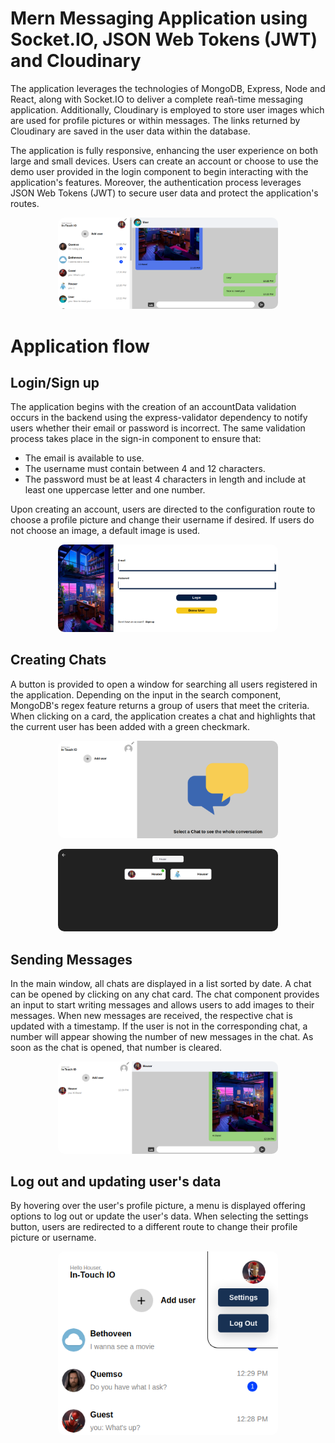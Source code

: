 # Mern Messaging Application using Socket.IO, JSON Web Tokens (JWT) and Cloudinary

The application leverages the technologies of MongoDB, Express, Node and React, along with Socket.IO to deliver a complete reañ-time messaging application. Additionally, Cloudinary is employed to store user images which are used for profile pictures or within messages. The links returned by Cloudinary are saved in the user data within the database. 

The application is fully responsive, enhancing the user experience on both large and small devices. Users can create an account or choose to use the demo user provided in the login component to begin interacting with the application's features. Moreover, the authentication process leverages JSON Web Tokens (JWT) to secure user data and protect the application's routes.

<p align="center">
  <img src="./assets/images/Overview.PNG" style='max-width: 70%; border-radius: 10px;'>
</p>

# Application flow

## Login/Sign up

The application begins with the creation of an accountData validation occurs in the backend using the express-validator dependency to notify users whether their email or password is incorrect. The same validation process takes place in the sign-in component to ensure that:

- The email is available to use.
- The username must contain between 4 and 12 characters.
- The password must be at least 4 characters in length and include at least one uppercase letter and one number.

Upon creating an account, users are directed to the configuration route to choose a profile picture and change their username if desired. If users do not choose an image, a default image is used.

<p align="center">
  <img src="./assets/images/Login.PNG" style='max-width: 70%; border-radius: 10px;'>
</p>

## Creating Chats

A button is provided to open a window for searching all users registered in the application. Depending on the input in the search component, MongoDB's regex feature returns a group of users that meet the criteria. When clicking on a card, the application creates a chat and highlights that the current user has been added with a green checkmark.

<p align="center">
  <img src="./assets/images/MainWindowNew.PNG" style='max-width: 70%; border-radius: 10px;'>
</p>

<p align="center">
  <img src="./assets/images/Search.PNG" style='max-width: 70%; border-radius: 10px;'>
</p>


## Sending Messages

In the main window, all chats are displayed in a list sorted by date. A chat can be opened by clicking on any chat card. The chat component provides an input to start writing messages and allows users to add images to their messages. When new messages are received, the respective chat is updated with a timestamp. If the user is not in the corresponding chat, a number will appear showing the number of new messages in the chat. As soon as the chat is opened, that number is cleared.

<p align="center">
  <img src="./assets/images/MessageImage.PNG" style='max-width: 70%; border-radius: 10px;'>
</p>

## Log out and updating user's data

By hovering over the user's profile picture, a menu is displayed offering options to log out or update the user's data. When selecting the settings button, users are redirected to a different route to change their profile picture or username.

<p align="center">
  <img src="./assets/images/Settings.PNG" style='max-width: 70%; border-radius: 10px;'>
</p>


